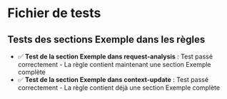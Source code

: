 # Fichier de tests

## Tests des sections Exemple dans les règles

- ✅ **Test de la section Exemple dans request-analysis** : Test passé correctement - La règle contient maintenant une section Exemple complète
- ✅ **Test de la section Exemple dans context-update** : Test passé correctement - La règle contient déjà une section Exemple complète 